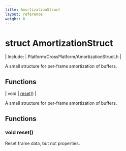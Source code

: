 ```yaml
---
title: AmortizationStruct
layout: reference
weight: 0
---
```

struct AmortizationStruct
===

| Include: | Platform/CrossPlatform/AmortizationStruct.h |

A small structure for per-frame amortization of buffers.
  


Functions
---

| void | [reset](#reset)() |

A small structure for per-frame amortization of buffers.
  


Functions
---

### <a name="reset"/>void reset()
Reset frame data, but not properties.
